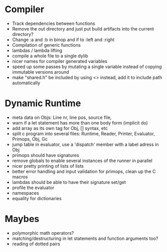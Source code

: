 # Compiler
  - Track dependencies between functions
  - Remove the out directory and just put build artifacts into the current directory?
  - Change :a and :b in binop and if to :left and :right
  - Compilation of generic functions
  - lambdas / lambda lifting
  - compile a whole file to a single dylib
  - nicer names for compiler generated variables
  - speed up some passes by mutating a single variable instead of copying immutable versions around
  - make "shared.h" be included by using <> instead, add it to include path automatically
  
# Dynamic Runtime
  - meta data on Objs: Line nr, line pos, source file,
  - warn if a let statement has more than one body form (implicit do)
  - add array as its own tag for Obj, [] syntax, etc
  - split c program into several files: Runtime, Reader, Printer, Evaluator, Primops, Obj, Gc
  - jump table in evaluator, use a 'dispatch' member with a label adress in Obj
  - primops should have signatures
  - remove globals to enable several instances of the runner in parallel
  - nicer pretty printing of lists of lists
  - better error handling and input validation for primops, clean up the C macros
  - lambdas should be able to have their signature set/get
  - profile the evaluator
  - namespaces
  - equality for dictionaries

# Maybes
  - polymorphic math operators?
  - matching/destructuring in let statements and function arguments too?
  - reading of dotted pairs


